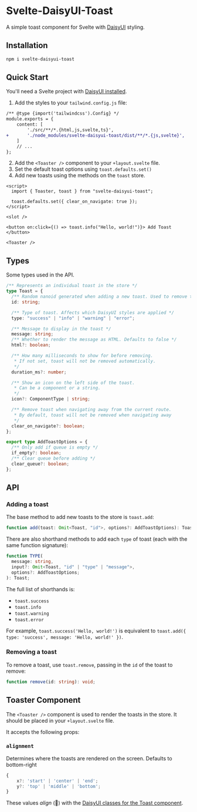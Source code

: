 # Svelte-DaisyUI-Toast

A simple toast component for Svelte with [DaisyUI](https://daisyui.com/) styling.

## Installation

```bash
npm i svelte-daisyui-toast
```

## Quick Start

You'll need a Svelte project with [DaisyUI installed](https://daisyui.com/docs/install/).

1. Add the styles to your `tailwind.config.js` file:

```diff
/** @type {import('tailwindcss').Config} */
module.exports = {
	content: [
		'./src/**/*.{html,js,svelte,ts}',
+		'./node_modules/svelte-daisyui-toast/dist/**/*.{js,svelte}',
	]
	// ...
};
```

2. Add the `<Toaster />` component to your `+layout.svelte` file.
3. Set the default toast options using `toast.defaults.set()`
4. Add new toasts using the methods on the `toast` store.

```svelte
<script>
  import { Toaster, toast } from "svelte-daisyui-toast";

  toast.defaults.set({ clear_on_navigate: true });
</script>

<slot />

<button on:click={() => toast.info("Hello, world!")}> Add Toast </button>

<Toaster />
```

## Types

Some types used in the API.

```ts
/** Represents an individual toast in the store */
type Toast = {
  /** Random nanoid generated when adding a new toast. Used to remove toast later */
  id: string;

  /** Type of toast. Affects which DaisyUI styles are applied */
  type: "success" | "info" | "warning" | "error";

  /** Message to display in the toast */
  message: string;
  /** Whether to render the message as HTML. Defaults to false */
  html?: boolean;

  /** How many milliseconds to show for before removing.
   * If not set, toast will not be removed automatically.
   */
  duration_ms?: number;

  /** Show an icon on the left side of the toast.
   * Can be a component or a string.
   */
  icon?: ComponentType | string;

  /** Remove toast when navigating away from the current route.
   * By default, toast will not be removed when navigating away
   */
  clear_on_navigate?: boolean;
};

export type AddToastOptions = {
  /** Only add if queue is empty */
  if_empty?: boolean;
  /** Clear queue before adding */
  clear_queue?: boolean;
};
```

## API

### Adding a toast

The base method to add new toasts to the store is `toast.add`:

```ts
function add(toast: Omit<Toast, "id">, options?: AddToastOptions): Toast;
```

There are also shorthand methods to add each `type` of toast (each with the same function signature):

```ts
function TYPE(
  message: string,
  input?: Omit<Toast, "id" | "type" | "message">,
  options?: AddToastOptions;
): Toast;
```

The full list of shorthands is:

- `toast.success`
- `toast.info`
- `toast.warning`
- `toast.error`

For example, `toast.success('Hello, world!')` is equivalent to `toast.add({ type: 'success', message: 'Hello, world!' })`.

### Removing a toast

To remove a toast, use `toast.remove`, passing in the `id` of the toast to remove:

```ts
function remove(id: string): void;
```

## Toaster Component

The `<Toaster />` component is used to render the toasts in the store. It should be placed in your `+layout.svelte` file.

It accepts the following props:

### `alignment`

Determines where the toasts are rendered on the screen. Defaults to bottom-right

```ts
{
	x?: 'start' | 'center' | 'end';
	y?: 'top' | 'middle' | 'bottom';
}
```

These values _align_ (👀) with the [DaisyUI classes for the Toast component](https://daisyui.com/components/toast/).
